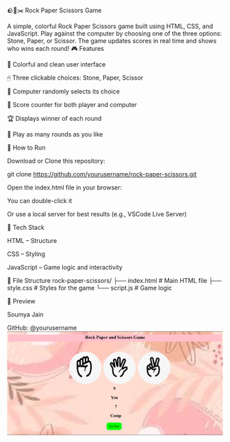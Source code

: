 🪨📄✂️ Rock Paper Scissors Game

A simple, colorful Rock Paper Scissors game built using HTML, CSS, and JavaScript. Play against the computer by choosing one of the three options: Stone, Paper, or Scissor. The game updates scores in real time and shows who wins each round!
🎮 Features

🎨 Colorful and clean user interface

🖱 Three clickable choices: Stone, Paper, Scissor

🤖 Computer randomly selects its choice

🔢 Score counter for both player and computer

🏆 Displays winner of each round

🔁 Play as many rounds as you like

🚀 How to Run

Download or Clone this repository:

git clone https://github.com/yourusername/rock-paper-scissors.git


Open the index.html file in your browser:

You can double-click it

Or use a local server for best results (e.g., VSCode Live Server)

🧱 Tech Stack

HTML – Structure

CSS – Styling

JavaScript – Game logic and interactivity

📁 File Structure
rock-paper-scissors/
├── index.html        # Main HTML file
├── style.css         # Styles for the game
└── script.js         # Game logic

📸 Preview

Soumya Jain

GitHub: @yourusername
![Game Screenshot](ss.png)